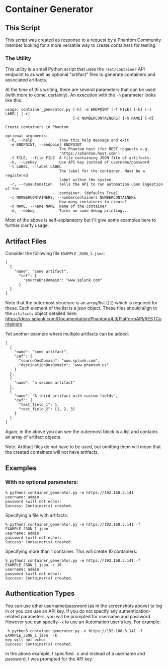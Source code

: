 
# Container Generator

## This Script
This script was created as response to a request by a Phantom Community member looking for a more versatile way to create containers for testing.

### The Utility

This utility is a small Python script that uses the `rest/container` API endpoint to as well as optional "artifact" files to generate containers and associated artifacts.

At the time of this writing, there are several parameters that can be used (with more to come, certainly). An execution with the `-h` parameter looks like this:

```
usage: container_generator.py [-h] -e ENDPOINT [-f FILE] [-k] [-l LABEL] [-r]
                              [-c NUMBERCONTAINERS] [-n NAME] [-d]

Create containers in Phantom.

optional arguments:
  -h, --help            show this help message and exit
  -e ENDPOINT, --endpoint ENDPOINT
                        The Phantom host (for REST requests e.g.
                        'https://phantom.host.com')
  -f FILE, --file FILE  A file containing JSON file of artifacts.
  -k, --usekey          Use API key instead of username/password
  -l LABEL, --label LABEL
                        The label for the container. Must be a registered
                        label within the system.
  -r, --runautomation   Tells the API to run automation upon ingestion of the
                        container. (defaults True)
  -c NUMBERCONTAINERS, --numbercontainers NUMBERCONTAINERS
                        How many containers to create?
  -n NAME, --name NAME  Name of the container
  -d, --debug           Turns on some debug printing...
```
 
Most of the above is self-explanatory but I'll give some examples here to further clarify usage.

## Artifact Files

Consider the following file `EXAMPLE_JSON_1.json`:
```
[
  {
    "name": "some artifact",
      "cef": {
        "sourceDnsDomain": "www.splunk.com"
      }
  }
]
```

Note that the outermost structure is an array/list (`[]`) which is required for these. Each element of the list is a json object. These files should align to the `artifacts` object detailed here: https://docs.splunk.com/Documentation/Phantom/4.9/PlatformAPI/RESTContainers

Yet another example where multiple artifacts can be added:
```
[
  {
    "name": "some artifact",
    "cef": {
      "sourceDnsDomain": "www.splunk.com",
      "destinationDnsDomain": "www.phantom.us"
    }
  },
  {
    "name": "a second artifact"
  },
  {
    "name": "A third artifact with custom fields",
    "cef": {
      "test_field_1": 1,
      "test_field_2": [1, 2, 3]
    }
  }
]
```
Again, in the above you can see the outermost block is a list and contains an array of artifact objects.

Note: Artifact files do not have to be used, but omitting them will mean that the created containers will not have artifacts.

## Examples

### With no optional parameters:
```
% python3 container_generator.py -e https://192.168.3.141                                           
username: admin
password (will not echo): 
Success: Container(s) created.
```

Specifying a file with artifacts:
```
% python3 container_generator.py -e https://192.168.3.141 -f EXAMPLE_JSON_1.json 
username: admin
password (will not echo): 
Success: Container(s) created.
```

Specifying more than 1 container. This will create 10 containers:
```
% python3 container_generator.py -e https://192.168.3.141 -f EXAMPLE_JSON_1.json -c 10
username: admin
password (will not echo): 
Success: Container(s) created.
```



## Authentication Types

You can use ether username/password (as in the screenshots above) to log in or you can use an API key. If you do not specify any authentication-related parameters, you will be prompted for username and password. However you can specify `-k` to use an Automation user's key. For example:

```
 % python3 container_generator.py -e https://192.168.3.141 -f EXAMPLE_JSON_1.json  -k   
key will not echo: 
Success: Container(s) created.
```

In the above example, I specified `-k` and instead of a username and password, I was prompted for the API key. 
